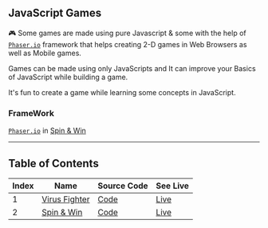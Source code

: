 ## JavaScript Games

🎮 Some games are made using pure Javascript & some with the help of [`Phaser.io`](https://phaser.io/) framework that helps creating 2-D games in Web Browsers as well as Mobile games.

Games can be made using only JavaScripts and It can improve your Basics of JavaScript while building a game.

It's fun to create a game while learning some concepts in JavaScript.

### **FrameWork**

[`Phaser.io`](https://phaser.io/) in [Spin & Win](https://github.com/Akshay2996/JavaScript-Games/tree/master/Spin%20%26%20Win%20Game)

<hr />

## Table of Contents

| Index | Name                           | Source Code                    | See Live     |
|-------|--------------------------------|--------------------------------|----------|
| 1     | [Virus Fighter](https://akshay2996.github.io/JavaScript-Games/Virus%20Fighter%20Game/) | [Code](https://github.com/Akshay2996/JavaScript-Games/blob/master/Virus%20Fighter%20Game/game.js)      | [Live](https://akshay2996.github.io/JavaScript-Games/Virus%20Fighter%20Game/) |
| 2     | [Spin & Win](https://akshay2996.github.io/JavaScript-Games/Spin%20&%20Win%20Game/)      | [Code](https://github.com/Akshay2996/JavaScript-Games/blob/master/Spin%20%26%20Win%20Game/game.js) | [Live](https://akshay2996.github.io/JavaScript-Games/Spin%20&%20Win%20Game/) |
